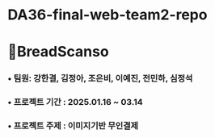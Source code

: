 # DA36-final-web-team2-repo

# 🍞BreadScanso

### • 팀원: 강한결, 김정아, 조은비, 이예진, 전민하, 심정석 
### • 프로젝트 기간 : 2025.01.16 ~ 03.14
### • 프로젝트 주제 : 이미지기반 무인결제